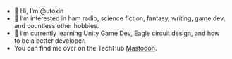 - 👋 Hi, I’m @utoxin
- 👀 I’m interested in ham radio, science fiction, fantasy, writing, game dev, and countless other hobbies.
- 🌱 I’m currently learning Unity Game Dev, Eagle circuit design, and how to be a better developer.
- You can find me over on the TechHub <a rel="me" href="https://techhub.social/@utoxin">Mastodon</a>.

<!---
utoxin/utoxin is a ✨ special ✨ repository because its `README.md` (this file) appears on your GitHub profile.
You can click the Preview link to take a look at your changes.
--->
